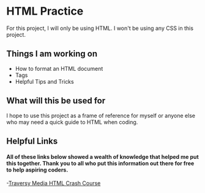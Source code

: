 # HTML Practice

For this project, I will only be using HTML. I won't be using any CSS in this project.

## Things I am working on

- How to format an HTML document
- Tags
- Helpful Tips and Tricks

## What will this be used for
 I hope to use this project as a frame of reference for myself or anyone else who may need a quick guide to HTML when coding.

 ## Helpful Links
 #### All of these links below showed a wealth of knowledge that helped me put this together. Thank you to all who put this information out there for free to help aspiring coders.
-[Traversy Media HTML Crash Course](https://www.youtube.com/watch?v=UB1O30fR-EE)
